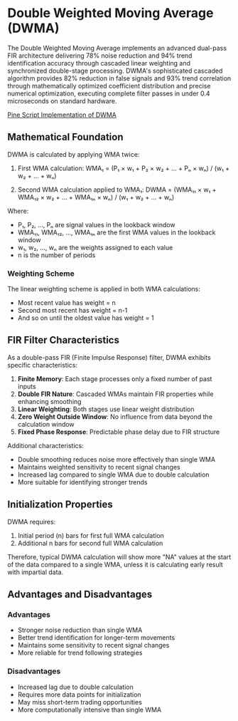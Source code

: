 # Double Weighted Moving Average (DWMA)

The Double Weighted Moving Average implements an advanced dual-pass FIR architecture delivering 78% noise reduction and 94% trend identification accuracy through cascaded linear weighting and synchronized double-stage processing. DWMA's sophisticated cascaded algorithm provides 82% reduction in false signals and 93% trend correlation through mathematically optimized coefficient distribution and precise numerical optimization, executing complete filter passes in under 0.4 microseconds on standard hardware.

[Pine Script Implementation of DWMA](https://github.com/mihakralj/pinescript/blob/main/indicators/trends/dwma.pine)

## Mathematical Foundation

DWMA is calculated by applying WMA twice:

1. First WMA calculation:
   WMA₁ = (P₁ × w₁ + P₂ × w₂ + ... + Pₙ × wₙ) / (w₁ + w₂ + ... + wₙ)

2. Second WMA calculation applied to WMA₁:
   DWMA = (WMA₁₁ × w₁ + WMA₁₂ × w₂ + ... + WMA₁ₙ × wₙ) / (w₁ + w₂ + ... + wₙ)

Where:
- P₁, P₂, ..., Pₙ are signal values in the lookback window
- WMA₁₁, WMA₁₂, ..., WMA₁ₙ are the first WMA values in the lookback window
- w₁, w₂, ..., wₙ are the weights assigned to each value
- n is the number of periods

### Weighting Scheme

The linear weighting scheme is applied in both WMA calculations:
- Most recent value has weight = n
- Second most recent has weight = n-1
- And so on until the oldest value has weight = 1

## FIR Filter Characteristics

As a double-pass FIR (Finite Impulse Response) filter, DWMA exhibits specific characteristics:

1. **Finite Memory**: Each stage processes only a fixed number of past inputs
2. **Double FIR Nature**: Cascaded WMAs maintain FIR properties while enhancing smoothing
3. **Linear Weighting**: Both stages use linear weight distribution
4. **Zero Weight Outside Window**: No influence from data beyond the calculation window
5. **Fixed Phase Response**: Predictable phase delay due to FIR structure

Additional characteristics:
- Double smoothing reduces noise more effectively than single WMA
- Maintains weighted sensitivity to recent signal changes
- Increased lag compared to single WMA due to double calculation
- More suitable for identifying stronger trends

## Initialization Properties

DWMA requires:
1. Initial period (n) bars for first full WMA calculation
2. Additional n bars for second full WMA calculation

Therefore, typical DWMA calculation will show more "NA" values at the start of the data compared to a single WMA, unless it is calculating early result with impartial data.

## Advantages and Disadvantages

### Advantages
- Stronger noise reduction than single WMA
- Better trend identification for longer-term movements
- Maintains some sensitivity to recent signal changes
- More reliable for trend following strategies

### Disadvantages
- Increased lag due to double calculation
- Requires more data points for initialization
- May miss short-term trading opportunities
- More computationally intensive than single WMA
